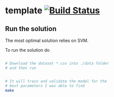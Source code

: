# template [![Build Status](https://travis-ci.com/kqf/template.svg?token=7bkqqhrPB19pD1YKrAZM&branch=master)](https://travis-ci.com/kqf/template)

## Run the solution
The most optimal solution relies on SVM.

To run the solution do
```bash

# Download the dataset *.csv into ./data folder 
# and then run


# It will train and validate the model for the
# best parameters I was able to find
make 
```
